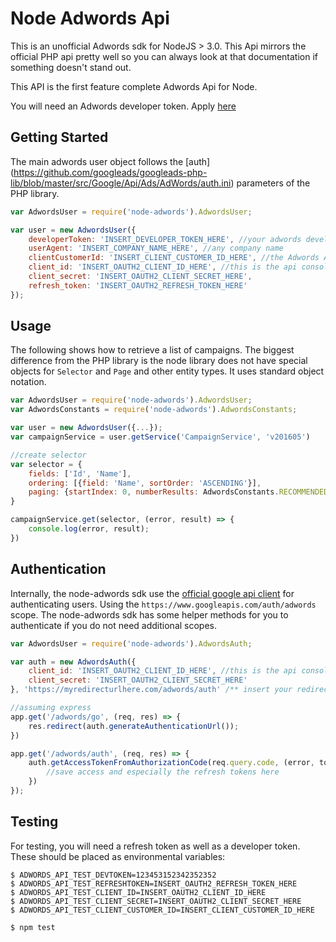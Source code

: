 # Node Adwords Api

This is an unofficial Adwords sdk for NodeJS > 3.0. This Api mirrors the official
PHP api pretty well so you can always look at that documentation if
something doesn't stand out.

This API is the first feature complete Adwords Api for Node.

You will need an Adwords developer token. Apply [here](https://developers.google.com/adwords/api/docs/guides/signup)

## Getting Started

The main adwords user object follows the [auth] (https://github.com/googleads/googleads-php-lib/blob/master/src/Google/Api/Ads/AdWords/auth.ini) parameters
of the PHP library.

```js
var AdwordsUser = require('node-adwords').AdwordsUser;

var user = new AdwordsUser({
    developerToken: 'INSERT_DEVELOPER_TOKEN_HERE', //your adwords developerToken
    userAgent: 'INSERT_COMPANY_NAME_HERE', //any company name
    clientCustomerId: 'INSERT_CLIENT_CUSTOMER_ID_HERE', //the Adwords Account id (e.g. 123-123-123)
    client_id: 'INSERT_OAUTH2_CLIENT_ID_HERE', //this is the api console client_id
    client_secret: 'INSERT_OAUTH2_CLIENT_SECRET_HERE',
    refresh_token: 'INSERT_OAUTH2_REFRESH_TOKEN_HERE'
});
```

## Usage

The following shows how to retrieve a list of campaigns. The biggest difference
from the PHP library is the node library does not have special objects for
`Selector` and `Page` and other entity types. It uses standard object notation.


```js
var AdwordsUser = require('node-adwords').AdwordsUser;
var AdwordsConstants = require('node-adwords').AdwordsConstants;

var user = new AdwordsUser({...});
var campaignService = user.getService('CampaignService', 'v201605')

//create selector
var selector = {
    fields: ['Id', 'Name'],
    ordering: [{field: 'Name', sortOrder: 'ASCENDING'}],
    paging: {startIndex: 0, numberResults: AdwordsConstants.RECOMMENDED_PAGE_SIZE}
}

campaignService.get(selector, (error, result) => {
    console.log(error, result);
})

```

## Authentication
Internally, the node-adwords sdk use the [official google api client](https://github.com/google/google-api-nodejs-client)
for authenticating users. Using the `https://www.googleapis.com/auth/adwords` scope.
The node-adwords sdk has some helper methods for you to authenticate if you do not
need additional scopes.

```js
var AdwordsUser = require('node-adwords').AdwordsAuth;

var auth = new AdwordsAuth({
    client_id: 'INSERT_OAUTH2_CLIENT_ID_HERE', //this is the api console client_id
    client_secret: 'INSERT_OAUTH2_CLIENT_SECRET_HERE'
}, 'https://myredirecturlhere.com/adwords/auth' /** insert your redirect url here */);

//assuming express
app.get('/adwords/go', (req, res) => {
    res.redirect(auth.generateAuthenticationUrl());
})

app.get('/adwords/auth', (req, res) => {
    auth.getAccessTokenFromAuthorizationCode(req.query.code, (error, tokens) => {
        //save access and especially the refresh tokens here
    })
});

```


## Testing
For testing, you will need a refresh token as well as a developer token.
These should be placed as environmental variables:

```
$ ADWORDS_API_TEST_DEVTOKEN=123453152342352352
$ ADWORDS_API_TEST_REFRESHTOKEN=INSERT_OAUTH2_REFRESH_TOKEN_HERE
$ ADWORDS_API_TEST_CLIENT_ID=INSERT_OAUTH2_CLIENT_ID_HERE
$ ADWORDS_API_TEST_CLIENT_SECRET=INSERT_OAUTH2_CLIENT_SECRET_HERE
$ ADWORDS_API_TEST_CLIENT_CUSTOMER_ID=INSERT_CLIENT_CUSTOMER_ID_HERE

$ npm test
```
